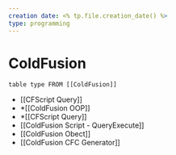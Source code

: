 ```yaml
---
creation date: <% tp.file.creation_date() %>
type: programming
---
```




# ColdFusion

```dataview
table type FROM [[ColdFusion]]
```





* [[CFScript Query]]
* *[[ColdFusion OOP]]
* *[[CFScript Query]]
* [[ColdFusion Script - QueryExecute]]
* [[ColdFusion Obect]]
* [[ColdFusion CFC Generator]]

